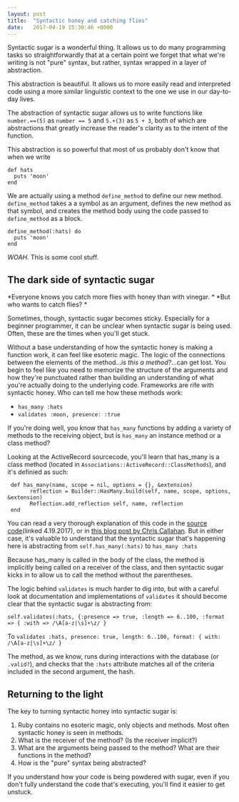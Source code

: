 ```yaml
---
layout: post
title:  "Syntactic honey and catching flies"
date:   2017-04-19 15:30:46 +0000
---
```


Syntactic sugar is a wonderful thing. It allows us to do many programming tasks so straightforwardly that at a certain point we forget that what we're writing is not "pure" syntax, but rather, syntax wrapped in a layer of abstraction. 

This abstraction is beautiful. It allows us to more easily read and interpreted code using a more similar linguistic context to the one we use in our day-to-day lives. 

The abstraction of syntactic sugar allows us to write functions like `number.==(5)` as `number == 5` and `5.+(3)` as `5 + 3`, both of which are abstractions that greatly increase the reader's clarity as to the intent of the function. 

This abstraction is so powerful that most of us probably don't know that when we write

```
def hats
  puts 'moon'
end
```

We are actually using a method `define_method` to define our new method. `define_method` takes a a symbol as an argument, defines the new method as that symbol, and creates the method body using the code passed to `define_method` as a block. 

```
define_method(:hats) do
  puts 'moon'
end
```

*WOAH*. This is some cool stuff. 

## The dark side of syntactic sugar
   *Everyone knows you catch more flies with honey than with vinegar. *
   *But who wants to catch flies? *
	 
Sometimes, though, syntactic sugar becomes sticky. Especially for a beginner programmer, it can be unclear when syntactic sugar is being used. Often, these are the times when you'll get stuck. 

Without a base understanding of how the syntactic honey is making a function work, it can feel like esoteric magic. The logic of the connections between the elements of the method...*is this a method?*...can get lost. You begin to feel like you need to memorize the structure of the arguments and how they're punctuated rather than building an understanding of what you're actually doing to the underlying code. Frameworks are rife with syntactic honey. Who can tell me how these methods work:

* `has_many :hats`
* `validates :moon, presence: :true`

If you're doing well, you know that `has_many` functions by adding a variety of methods to the receiving object, but is `has_many` an instance method or a class method? 

Looking at the ActiveRecord sourcecode, you'll learn that has_many is a class method (located in `Associations::ActiveRecord::ClassMethods`), and it's definied as such: 

```
 def has_many(name, scope = nil, options = {}, &extension)
       reflection = Builder::HasMany.build(self, name, scope, options, &extension)
       Reflection.add_reflection self, name, reflection
 end
```

You can read a very thorough explanation of this code in the [source code](https://github.com/rails/rails/blob/master/activerecord/lib/active_record/associations.rb#L1184)(linked 4.19.2017), or in [this blog post by Chris Callahan](http://callahan.io/blog/2014/10/08/behind-the-scenes-of-the-has-many-active-record-association/). But in either case, it's valuable to understand that the syntactic sugar that's happening here is abstracting from `self.has_many(:hats)` to `has_many :hats` 

Because has_many is called in the body of the class, the method is implicitly being called on a receiver of the class, and then syntactic sugar kicks in to allow us to call the method without the parentheses. 

The logic behind `validates` is much harder to dig into, but with a careful look at documentation and implementations of `validates` it should become clear that the syntactic sugar is abstracting from:

`self.validates(:hats, {:presence => true, :length => 6..100, :format => { :with => /\A[a-z|\s]+\z/ } ` 

To `validates :hats, presence: true, length: 6..100, format: { with: /\A[a-z|\s]+\z/ } `

The method, as we know, runs during interactions with the database (or `.valid?`), and checks that the `:hats` attribute matches all of the criteria included in the second argument, the hash.

## Returning to the light

The key to turning syntactic honey into syntactic sugar is: 

1. Ruby contains no esoteric magic, only objects and methods. Most often syntactic honey is seen in methods.
2. What is the receiver of the method? (Is the receiver implicit?)
3. What are the arguments being passed to the method? What are their functions in the method?
4. How is the "pure" syntax being abstracted? 

If you understand how your code is being powdered with sugar, even if you don't fully understand the code that's executing, you'll find it easier to get unstuck. 
